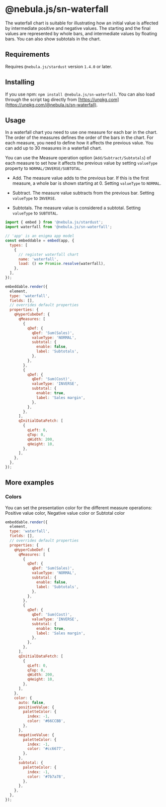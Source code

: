# @nebula.js/sn-waterfall

The waterfall chart is suitable for illustrating how an initial value is affected by intermediate positive and negative values. The starting and the final values are represented by whole bars, and intermediate values by floating bars. You can also show subtotals in the chart.

## Requirements

Requires `@nebula.js/stardust` version `1.4.0` or later.

## Installing

If you use npm: `npm install @nebula.js/sn-waterfall`. You can also load through the script tag directly from [https://unpkg.com](https://unpkg.com/@nebula.js/sn-waterfall).

## Usage

In a waterfall chart you need to use one measure for each bar in the chart. The order of the measures defines the order of the bars in the chart. For each measure, you need to define how it affects the previous value. You can add up to 30 measures in a waterfall chart.

You can use the Measure operation option (`Add/Subtract/Subtotals`) of each measure to set how it affects the previous value by setting `valueType` property to `NORMAL/INVERSE/SUBTOTAL`.

- Add. The measure value adds to the previous bar. If this is the first measure, a whole bar is shown starting at 0. Setting `valueType` to `NORMAL`.

- Subtract. The measure value subtracts from the previous bar. Setting `valueType` to `INVERSE`.

- Subtotals. The measure value is considered a subtotal. Setting `valueType` to `SUBTOTAL`.

<!--![image info](./assets/sn-waterfall-chart.png)-->

```js
import { embed } from '@nebula.js/stardust';
import waterfall from '@nebula.js/sn-waterfall';

// 'app' is an enigma app model
const embeddable = embed(app, {
  types: [
    {
      // register waterfall chart
      name: 'waterfall',
      load: () => Promise.resolve(waterfall),
    },
  ],
});

embeddable.render({
  element,
  type: 'waterfall',
  fields: [],
  // overrides default properties
  properties: {
    qHyperCubeDef: {
      qMeasures: [
        {
          qDef: {
            qDef: 'Sum(Sales)',
            valueType: 'NORMAL',
            subtotal: {
              enable: false,
              label: 'Subtotals',
            },
          },
        },
        {
          qDef: {
            qDef: 'Sum(Cost)',
            valueType: 'INVERSE',
            subtotal: {
              enable: true,
              label: 'Sales margin',
            },
          },
        },
      ],
      qInitialDataFetch: [
        {
          qLeft: 0,
          qTop: 0,
          qWidth: 200,
          qHeight: 10,
        },
      ],
    },
  },
});
```

## More examples

### Colors

You can set the presentation color for the different measure operations: Positive value color, Negative value color or Subtotal color

<!--![image info](./assets/sn-waterfall-chart-colors.png)-->

```js
embeddable.render({
  element,
  type: 'waterfall',
  fields: [],
  // overrides default properties
  properties: {
    qHyperCubeDef: {
      qMeasures: [
        {
          qDef: {
            qDef: 'Sum(Sales)',
            valueType: 'NORMAL',
            subtotal: {
              enable: false,
              label: 'Subtotals',
            },
          },
        },
        {
          qDef: {
            qDef: 'Sum(Cost)',
            valueType: 'INVERSE',
            subtotal: {
              enable: true,
              label: 'Sales margin',
            },
          },
        },
      ],
      qInitialDataFetch: [
        {
          qLeft: 0,
          qTop: 0,
          qWidth: 200,
          qHeight: 10,
        },
      ],
    },
    color: {
      auto: false,
      positiveValue: {
        paletteColor: {
          index: -1,
          color: '#66CCBB',
        },
      },
      negativeValue: {
        paletteColor: {
          index: -1,
          color: '#cc6677',
        },
      },
      subtotal: {
        paletteColor: {
          index: -1,
          color: '#7b7a78',
        },
      },
    },
  },
});
```
